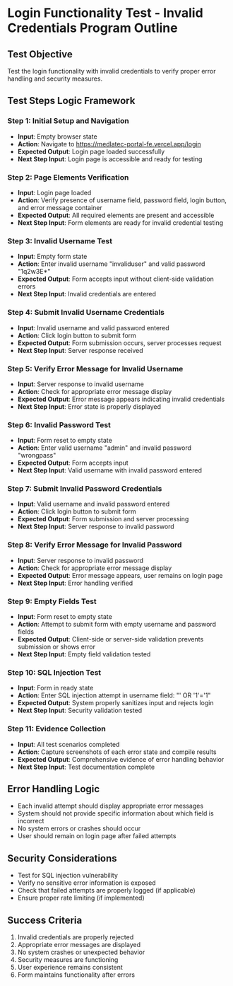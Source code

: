 # Login Functionality Test - Invalid Credentials Program Outline

## Test Objective
Test the login functionality with invalid credentials to verify proper error handling and security measures.

## Test Steps Logic Framework

### Step 1: Initial Setup and Navigation
- **Input**: Empty browser state
- **Action**: Navigate to https://medlatec-portal-fe.vercel.app/login
- **Expected Output**: Login page loaded successfully
- **Next Step Input**: Login page is accessible and ready for testing

### Step 2: Page Elements Verification
- **Input**: Login page loaded
- **Action**: Verify presence of username field, password field, login button, and error message container
- **Expected Output**: All required elements are present and accessible
- **Next Step Input**: Form elements are ready for invalid credential testing

### Step 3: Invalid Username Test
- **Input**: Empty form state
- **Action**: Enter invalid username "invaliduser" and valid password "1q2w3E*"
- **Expected Output**: Form accepts input without client-side validation errors
- **Next Step Input**: Invalid credentials are entered

### Step 4: Submit Invalid Username Credentials
- **Input**: Invalid username and valid password entered
- **Action**: Click login button to submit form
- **Expected Output**: Form submission occurs, server processes request
- **Next Step Input**: Server response received

### Step 5: Verify Error Message for Invalid Username
- **Input**: Server response to invalid username
- **Action**: Check for appropriate error message display
- **Expected Output**: Error message appears indicating invalid credentials
- **Next Step Input**: Error state is properly displayed

### Step 6: Invalid Password Test
- **Input**: Form reset to empty state
- **Action**: Enter valid username "admin" and invalid password "wrongpass"
- **Expected Output**: Form accepts input
- **Next Step Input**: Valid username with invalid password entered

### Step 7: Submit Invalid Password Credentials
- **Input**: Valid username and invalid password entered
- **Action**: Click login button to submit form
- **Expected Output**: Form submission and server processing
- **Next Step Input**: Server response to invalid password

### Step 8: Verify Error Message for Invalid Password
- **Input**: Server response to invalid password
- **Action**: Check for appropriate error message display
- **Expected Output**: Error message appears, user remains on login page
- **Next Step Input**: Error handling verified

### Step 9: Empty Fields Test
- **Input**: Form reset to empty state
- **Action**: Attempt to submit form with empty username and password fields
- **Expected Output**: Client-side or server-side validation prevents submission or shows error
- **Next Step Input**: Empty field validation tested

### Step 10: SQL Injection Test
- **Input**: Form in ready state
- **Action**: Enter SQL injection attempt in username field: "' OR '1'='1"
- **Expected Output**: System properly sanitizes input and rejects login
- **Next Step Input**: Security validation tested

### Step 11: Evidence Collection
- **Input**: All test scenarios completed
- **Action**: Capture screenshots of each error state and compile results
- **Expected Output**: Comprehensive evidence of error handling behavior
- **Next Step Input**: Test documentation complete

## Error Handling Logic
- Each invalid attempt should display appropriate error messages
- System should not provide specific information about which field is incorrect
- No system errors or crashes should occur
- User should remain on login page after failed attempts

## Security Considerations
- Test for SQL injection vulnerability
- Verify no sensitive error information is exposed
- Check that failed attempts are properly logged (if applicable)
- Ensure proper rate limiting (if implemented)

## Success Criteria
1. Invalid credentials are properly rejected
2. Appropriate error messages are displayed
3. No system crashes or unexpected behavior
4. Security measures are functioning
5. User experience remains consistent
6. Form maintains functionality after errors
